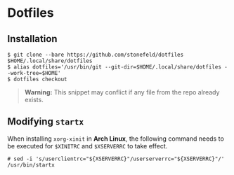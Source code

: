 # Dotfiles

## Installation

```
$ git clone --bare https://github.com/stonefeld/dotfiles $HOME/.local/share/dotfiles
$ alias dotfiles='/usr/bin/git --git-dir=$HOME/.local/share/dotfiles --work-tree=$HOME'
$ dotfiles checkout
```

> **Warning:** This snippet may conflict if any file from the repo already exists.

## Modifying `startx`

When installing `xorg-xinit` in **Arch Linux**, the following command needs to
be executed for `$XINITRC` and `$XSERVERRC` to take effect.

```
# sed -i 's/userclientrc="${XSERVERRC}"/userserverrc="${XSERVERRC}"/' /usr/bin/startx
```
